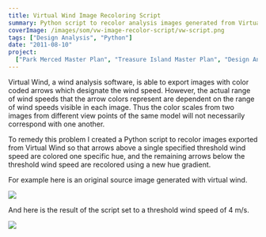 ```yaml
---
title: Virtual Wind Image Recoloring Script
summary: Python script to recolor analysis images generated from Virtual Wind to indicate a single wind speed threshold
coverImage: /images/som/vw-image-recolor-script/vw-script.png
tags: ["Design Analysis", "Python"]
date: "2011-08-10"
project:
  ["Park Merced Master Plan", "Treasure Island Master Plan", "Design Analysis"]
---
```


Virtual Wind, a wind analysis software, is able to export images with color coded arrows which designate the wind speed. However, the actual range of wind speeds that the arrow colors represent are dependent on the range of wind speeds visible in each image. Thus the color scales from two images from different view points of the same model will not necessarily correspond with one another.

To remedy this problem I created a Python script to recolor images exported from Virtual Wind so that arrows above a single specified threshold wind speed are colored one specific hue, and the remaining arrows below the threshold wind speed are recolored using a new hue gradient.

For example here is an original source image generated with virtual wind.

![](/images/som/vw-image-recolor-script/recolor.jpg)

And here is the result of the script set to a threshold wind speed of 4 m/s.

![](/images/som/vw-image-recolor-script/recolor_recolored.png)
